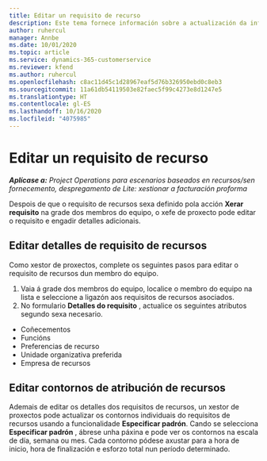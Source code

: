 ```yaml
---
title: Editar un requisito de recurso
description: Este tema fornece información sobre a actualización da información dos requisitos de recursos.
author: ruhercul
manager: Annbe
ms.date: 10/01/2020
ms.topic: article
ms.service: dynamics-365-customerservice
ms.reviewer: kfend
ms.author: ruhercul
ms.openlocfilehash: c8ac11d45c1d28967eaf5d76b326950ebd0c8eb3
ms.sourcegitcommit: 11a61db54119503e82faec5f99c4273e8d1247e5
ms.translationtype: HT
ms.contentlocale: gl-ES
ms.lasthandoff: 10/16/2020
ms.locfileid: "4075985"
---
```

# <a name="edit-a-resource-requirement"></a>Editar un requisito de recurso

_**Aplícase a:** Project Operations para escenarios baseados en recursos/sen fornecemento, despregamento de Lite: xestionar a facturación proforma_

Despois de que o requisito de recursos sexa definido pola acción **Xerar requisito** na grade dos membros do equipo, o xefe de proxecto pode editar o requisito e engadir detalles adicionais.

## <a name="edit-resource-requirement-details"></a>Editar detalles de requisito de recursos

Como xestor de proxectos, complete os seguintes pasos para editar o requisito de recursos dun membro do equipo.

1. Vaia á grade dos membros do equipo, localice o membro do equipo na lista e seleccione a ligazón aos requisitos de recursos asociados.
2. No formulario **Detalles do requisito** , actualice os seguintes atributos segundo sexa necesario.

- Coñecementos
- Funcións
- Preferencias de recurso
- Unidade organizativa preferida
- Empresa de recursos

## <a name="edit-resource-assignment-contours"></a>Editar contornos de atribución de recursos

Ademais de editar os detalles dos requisitos de recursos, un xestor de proxectos pode actualizar os contornos individuais do requisitos de recursos usando a funcionalidade **Especificar padrón**. Cando se selecciona **Especificar padrón** , ábrese unha páxina e pode ver os contornos na escala de día, semana ou mes. Cada contorno pódese axustar para a hora de inicio, hora de finalización e esforzo total nun período determinado.